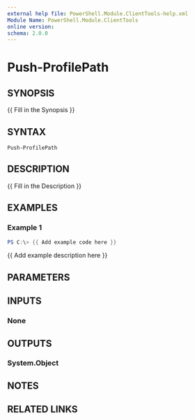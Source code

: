 ```yaml
---
external help file: PowerShell.Module.ClientTools-help.xml
Module Name: PowerShell.Module.ClientTools
online version:
schema: 2.0.0
---
```


# Push-ProfilePath

## SYNOPSIS
{{ Fill in the Synopsis }}

## SYNTAX

```
Push-ProfilePath
```

## DESCRIPTION
{{ Fill in the Description }}

## EXAMPLES

### Example 1
```powershell
PS C:\> {{ Add example code here }}
```

{{ Add example description here }}

## PARAMETERS

## INPUTS

### None

## OUTPUTS

### System.Object
## NOTES

## RELATED LINKS
